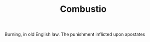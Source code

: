 ---
title: Combustio
letter: C
permalink: "/definitions/bld-combustio.html"
body: Burning, in old English law. The punishment inflicted upon apostates
published_at: '2018-07-07'
source: Black's Law Dictionary 2nd Ed (1910)
layout: post
---
